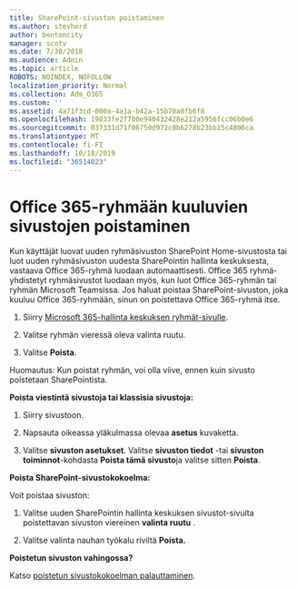 ```yaml
---
title: SharePoint-sivuston poistaminen
ms.author: stevhord
author: bentoncity
manager: scotv
ms.date: 7/30/2018
ms.audience: Admin
ms.topic: article
ROBOTS: NOINDEX, NOFOLLOW
localization_priority: Normal
ms.collection: Adm_O365
ms.custom: ''
ms.assetid: 4a71f3cd-000a-4a1a-b42a-15b70a8fb6f8
ms.openlocfilehash: 19033fe2f700e940432428e212a5956fcc06b0e6
ms.sourcegitcommit: 037331d71f06750d972c0b6278b23bb15c4806ca
ms.translationtype: MT
ms.contentlocale: fi-FI
ms.lasthandoff: 10/18/2019
ms.locfileid: "36514023"
---
```

# <a name="delete-sites-that-belong-to-an-office-365-group"></a>Office 365-ryhmään kuuluvien sivustojen poistaminen

Kun käyttäjät luovat uuden ryhmäsivuston SharePoint Home-sivustosta tai luot uuden ryhmäsivuston uudesta SharePointin hallinta keskuksesta, vastaava Office 365-ryhmä luodaan automaattisesti. Office 365 ryhmä-yhdistetyt ryhmäsivustot luodaan myös, kun luot Office 365-ryhmän tai ryhmän Microsoft Teamsissa. Jos haluat poistaa SharePoint-sivuston, joka kuuluu Office 365-ryhmään, sinun on poistettava Office 365-ryhmä itse. 
  
1. Siirry [Microsoft 365-hallinta keskuksen ryhmät-sivulle](https://portal.office.com/adminportal/home#/groups).
    
2. Valitse ryhmän vieressä oleva valinta ruutu.
    
3. Valitse **Poista**.
    
Huomautus: Kun poistat ryhmän, voi olla viive, ennen kuin sivusto poistetaan SharePointista.
  
**Poista viestintä sivustoja tai klassisia sivustoja:**

1. Siirry sivustoon.
  
2. Napsauta oikeassa yläkulmassa olevaa **asetus** kuvaketta. 
  
3. Valitse **sivuston asetukset**. Valitse **sivuston tiedot** -tai **sivuston toiminnot**-kohdasta **Poista tämä sivusto**ja valitse sitten **Poista**.
  
**Poista SharePoint-sivustokokoelma:**

Voit poistaa sivuston:
  
1. Valitse uuden SharePointin hallinta keskuksen sivustot-sivulta poistettavan sivuston viereinen **valinta ruutu** . 
    
2. Valitse valinta nauhan työkalu riviltä **Poista.**
    
**Poistetun sivuston vahingossa?**

Katso [poistetun sivustokokoelman palauttaminen](https://go.microsoft.com/fwlink/?linkid=867660).
  

